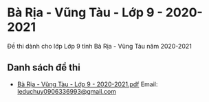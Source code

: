 # Bà Rịa - Vũng Tàu - Lớp 9 - 2020-2021

Đề thi dành cho lớp Lớp 9 tỉnh Bà Rịa - Vũng Tàu năm 2020-2021

## Danh sách đề thi

- [Bà Rịa - Vũng Tàu - Lớp 9 - 2020-2021.pdf](Bà%20Rịa%20-%20Vũng%20Tàu%20-%20Lớp%209%20-%202020-2021.pdf)
Email: leduchuy0906336993@gmail.com

